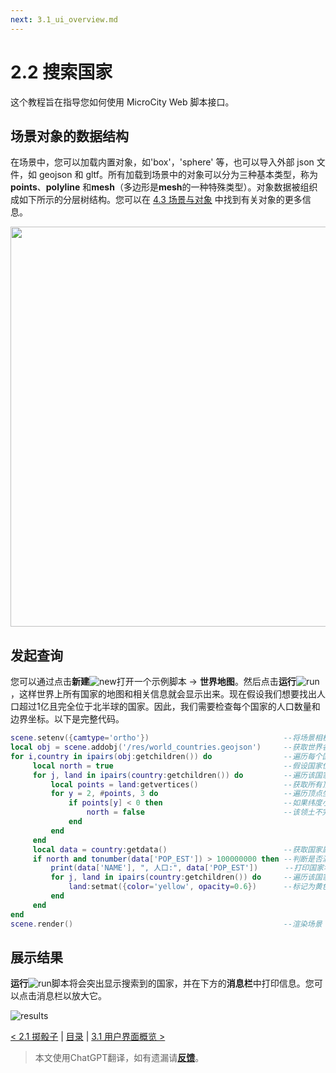 ```yaml
---
next: 3.1_ui_overview.md
---
```


# 2.2 搜索国家
这个教程旨在指导您如何使用 MicroCity Web 脚本接口。

## 场景对象的数据结构
在场景中，您可以加载内置对象，如'box'，'sphere' 等，也可以导入外部 json 文件，如 geojson 和 gltf。所有加载到场景中的对象可以分为三种基本类型，称为**points**、**polyline** 和**mesh**（多边形是**mesh**的一种特殊类型）。对象数据被组织成如下所示的分层树结构。您可以在 [4.3 场景与对象](4.3_scene_and_object.md) 中找到有关对象的更多信息。

<img src="https://microcity.gitee.io/doc/img/data_structure.svg" width="640">

## 发起查询
您可以通过点击**新建**![new](https://microcity.gitee.io/img/new.svg)打开一个示例脚本 -> **世界地图**。然后点击**运行**![run](https://microcity.gitee.io/img/play.svg)，这样世界上所有国家的地图和相关信息就会显示出来。现在假设我们想要找出人口超过1亿且完全位于北半球的国家。因此，我们需要检查每个国家的人口数量和边界坐标。以下是完整代码。

```lua
scene.setenv({camtype='ortho'})                              --将场景相机设置为正交投影
local obj = scene.addobj('/res/world_countries.geojson')     --获取世界各国地理数据
for i,country in ipairs(obj:getchildren()) do                --遍历每个国家
     local north = true                                      --假设国家位于北半球
     for j, land in ipairs(country:getchildren()) do         --遍历该国家所有领土
         local points = land:getvertices()                   --获取所有顶点坐标
         for y = 2, #points, 3 do                            --遍历顶点坐标中的纬度坐标
             if points[y] < 0 then                           --如果纬度小于0 (y<0)
                 north = false                               --该领土不完全位于北半球
             end
         end
     end
     local data = country:getdata()                          --获取国家属性数据
     if north and tonumber(data['POP_EST']) > 100000000 then --判断是否满足两个条件
         print(data['NAME'], ", 人口:", data['POP_EST'])      --打印国家名称和人口
         for j, land in ipairs(country:getchildren()) do     --遍历该国家所有领土
             land:setmat({color='yellow', opacity=0.6})      --标记为黄色且稍作透明处理
         end
     end
end
scene.render()                                               --渲染场景
```

## 展示结果
**运行**![run](https://microcity.gitee.io/img/play.svg)脚本将会突出显示搜索到的国家，并在下方的**消息栏**中打印信息。您可以点击消息栏以放大它。

![results](https://microcity.gitee.io/doc/img/searching_for_countries.png)

[< 2.1 掷骰子](2.1_rolling_a_cube.md) | [目录](readme.md) | [3.1 用户界面概览 >](3.1_ui_overview.md)

> 本文使用ChatGPT翻译，如有遗漏请[**反馈**](https://github.com/huuhghhgyg/MicroCityNotes/issues/new)。